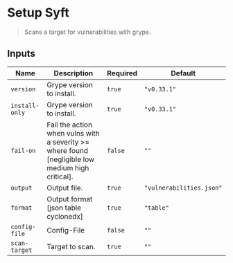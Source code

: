 
# Setup Syft

> Scans a target for vulnerabilities with grype.


## Inputs

| Name | Description | Required | Default |
| --- | --- | --- | --- |
| `version` | Grype version to install. | `true` | `"v0.33.1"` |
| `install-only` | Grype version to install. | `true` | `"v0.33.1"` |
| `fail-on` | Fail the action when vulns with a severity >= where found [negligible low medium high critical]. | `false` | `""` |
| `output` | Output file. | `true` | `"vulnerabilities.json"` |
| `format` | Output format [json table cyclonedx] | `true` | `"table"` |
| `config-file` | Config-File | `false` | `""` |
| `scan-target` | Target to scan. | `true` | `""` |

